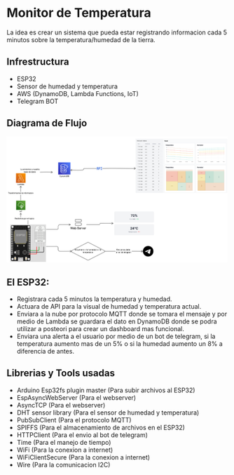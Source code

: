 # Monitor de Temperatura

La idea es crear un sistema que pueda estar registrando informacion cada 5 minutos sobre la temperatura/humedad de la tierra.

## Infrestructura

- ESP32
- Sensor de humedad y temperatura
- AWS (DynamoDB, Lambda Functions, IoT)
- Telegram BOT

## Diagrama de Flujo
![alt text](image.png)


## El ESP32:
- Registrara cada 5 minutos la temperatura y humedad.
- Actuara de API para la visual de humedad y temperatura actual.
- Enviara a la nube por protocolo MQTT donde se tomara el mensaje y por medio de Lambda se guardara el dato en DynamoDB donde se podra utilizar a posteori para crear un dashboard mas funcional.
- Enviara una alerta a el usuario por medio de un bot de telegram, si la temperatura aumento mas de un 5% o si la humedad aumento un 8% a diferencia de antes.

## Librerias y Tools usadas
- Arduino Esp32fs plugin master (Para subir archivos al ESP32)
- EspAsyncWebServer (Para el webserver)
- AsyncTCP (Para el webserver)
- DHT sensor library (Para el sensor de humedad y temperatura)
- PubSubClient (Para el protocolo MQTT)
- SPIFFS (Para el almacenamiento de archivos en el ESP32)
- HTTPClient (Para el envio al bot de telegram)
- Time (Para el manejo de tiempo)
- WiFi (Para la conexion a internet)
- WiFiClientSecure (Para la conexion a internet)
- Wire (Para la comunicacion I2C)
